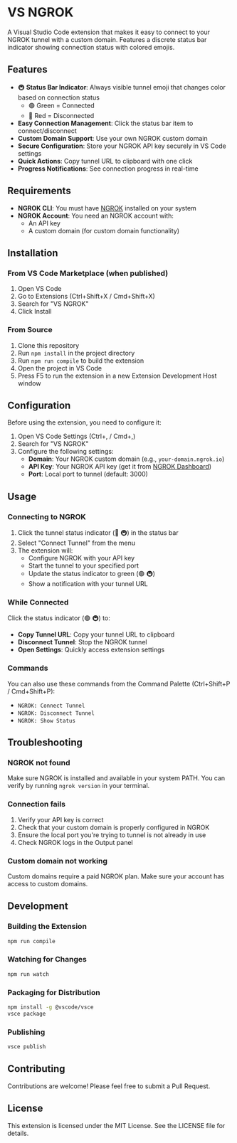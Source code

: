 # VS NGROK

A Visual Studio Code extension that makes it easy to connect to your NGROK tunnel with a custom domain. Features a discrete status bar indicator showing connection status with colored emojis.

## Features

- 🚇 **Status Bar Indicator**: Always visible tunnel emoji that changes color based on connection status
  - 🟢 Green = Connected
  - 🔴 Red = Disconnected
- **Easy Connection Management**: Click the status bar item to connect/disconnect
- **Custom Domain Support**: Use your own NGROK custom domain
- **Secure Configuration**: Store your NGROK API key securely in VS Code settings
- **Quick Actions**: Copy tunnel URL to clipboard with one click
- **Progress Notifications**: See connection progress in real-time

## Requirements

- **NGROK CLI**: You must have [NGROK](https://ngrok.com/download) installed on your system
- **NGROK Account**: You need an NGROK account with:
  - An API key
  - A custom domain (for custom domain functionality)

## Installation

### From VS Code Marketplace (when published)
1. Open VS Code
2. Go to Extensions (Ctrl+Shift+X / Cmd+Shift+X)
3. Search for "VS NGROK"
4. Click Install

### From Source
1. Clone this repository
2. Run `npm install` in the project directory
3. Run `npm run compile` to build the extension
4. Open the project in VS Code
5. Press F5 to run the extension in a new Extension Development Host window

## Configuration

Before using the extension, you need to configure it:

1. Open VS Code Settings (Ctrl+, / Cmd+,)
2. Search for "VS NGROK"
3. Configure the following settings:
   - **Domain**: Your NGROK custom domain (e.g., `your-domain.ngrok.io`)
   - **API Key**: Your NGROK API key (get it from [NGROK Dashboard](https://dashboard.ngrok.com/api))
   - **Port**: Local port to tunnel (default: 3000)

## Usage

### Connecting to NGROK

1. Click the tunnel status indicator (🔴 🚇) in the status bar
2. Select "Connect Tunnel" from the menu
3. The extension will:
   - Configure NGROK with your API key
   - Start the tunnel to your specified port
   - Update the status indicator to green (🟢 🚇)
   - Show a notification with your tunnel URL

### While Connected

Click the status indicator (🟢 🚇) to:
- **Copy Tunnel URL**: Copy your tunnel URL to clipboard
- **Disconnect Tunnel**: Stop the NGROK tunnel
- **Open Settings**: Quickly access extension settings

### Commands

You can also use these commands from the Command Palette (Ctrl+Shift+P / Cmd+Shift+P):
- `NGROK: Connect Tunnel`
- `NGROK: Disconnect Tunnel`
- `NGROK: Show Status`

## Troubleshooting

### NGROK not found
Make sure NGROK is installed and available in your system PATH. You can verify by running `ngrok version` in your terminal.

### Connection fails
1. Verify your API key is correct
2. Check that your custom domain is properly configured in NGROK
3. Ensure the local port you're trying to tunnel is not already in use
4. Check NGROK logs in the Output panel

### Custom domain not working
Custom domains require a paid NGROK plan. Make sure your account has access to custom domains.

## Development

### Building the Extension
```bash
npm run compile
```

### Watching for Changes
```bash
npm run watch
```

### Packaging for Distribution
```bash
npm install -g @vscode/vsce
vsce package
```

### Publishing
```bash
vsce publish
```

## Contributing

Contributions are welcome! Please feel free to submit a Pull Request.

## License

This extension is licensed under the MIT License. See the LICENSE file for details. 